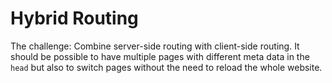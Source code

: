 # Hybrid Routing

The challenge: Combine server-side routing with client-side routing. It should be possible to have multiple pages with different meta data in the `head` but also to switch pages without the need to reload the whole website.